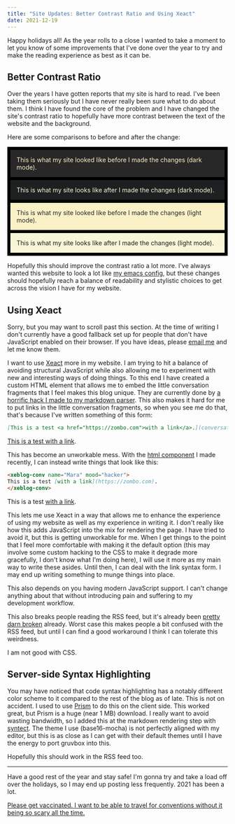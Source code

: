 ```yaml
---
title: "Site Updates: Better Contrast Ratio and Using Xeact"
date: 2021-12-19
---
```


Happy holidays all! As the year rolls to a close I wanted to take a moment to
let you know of some improvements that I've done over the year to try and make
the reading experience as best as it can be.

## Better Contrast Ratio

Over the years I have gotten reports that my site is hard to read. I've been
taking them seriously but I have never really been sure what to do about them. I
think I have found the core of the problem and I have changed the site's
contrast ratio to hopefully have more contrast between the text of the website
and the background.

Here are some comparisons to before and after the change:

<div style="background-color:#000000;padding:0.5em">
  <div style="background-color:#282828;color:#fbf1c7;padding:1em">
    This is what my site looked like before I made the changes (dark mode).
  </div>
  
  <div style="padding:0.25em"></div>

  <div style="background-color:#1d2021;color:#f9f5d7;padding:1em">
    This is what my site looks like after I made the changes (dark mode).
  </div>
  
  <div style="padding:0.25em"></div>

  <div style="color:#282828;background-color:#fbf1c7;padding:1em">
    This is what my site looked like before I made the changes (light mode).
  </div>
  
  <div style="padding:0.25em"></div>

  <div style="color:#1d2021;background-color:#f9f5d7;padding:1em">
    This is what my site looks like after I made the changes (light mode).
  </div>
</div>

Hopefully this should improve the contrast ratio a lot more. I've always wanted
this website to look a lot like [my emacs
config](https://cdn.xeiaso.net/file/christine-static/blog/Screenshot+from+2021-12-19+12-06-39.png),
but these changes should hopefully reach a balance of readability and stylistic
choices to get across the vision I have for my website.

## Using Xeact

<noscript>

Sorry, but you may want to scroll past this section. At the time of writing I
don't currently have a good fallback set up for people that don't have
JavaScript enabled on their browser. If you have ideas, please [email
me](mailto:me@xeiaso.net) and let me know them.

</noscript>

I want to use [Xeact](https://xeiaso.net/blog/xeact-0.0.69-2021-11-18)
more in my website. I am trying to hit a balance of avoiding structural
JavaScript while also allowing me to experiment with new and interesting ways of
doing things. To this end I have created a custom HTML element that allows me to
embed the little conversation fragments that I feel makes this blog unique. They
are currently done by [a horrific hack I made to my markdown
parser](https://github.com/Xe/site/blob/540ae4a3a9735d3f55ebceb1d271e472cd7f950e/src/app/markdown.rs#L38-L65).
This also makes it hard for me to put links in the little conversation
fragments, so when you see me do that, that's because I've written something of
this form:

```markdown
[This is a test <a href="https://zombo.com">with a link</a>.](conversation://Mara/hacker)
```

[This is a test <a href="https://zombo.com">with a link</a>.](conversation://Mara/hacker)

This has become an unworkable mess. With the [html
component](https://github.com/Xe/site/blob/540ae4a3a9735d3f55ebceb1d271e472cd7f950e/static/js/conversation.js)
I made recently, I can instead write things that look like this:

```markdown
<xeblog-conv name="Mara" mood="hacker">
This is a test [with a link](https://zombo.com).
</xeblog-conv>
```

<xeblog-conv name="Mara" mood="hacker">

This is a test [with a link](https://zombo.com).

</xeblog-conv>

This lets me use Xeact in a way that allows me to enhance the experience of
using my website as well as my experience in writing it. I don't really like how
this adds JavaScript into the mix for rendering the page. I have tried to avoid
it, but this is getting unworkable for me. When I get things to the point that I
feel more comfortable with making it the default option (this may involve some
custom hacking to the CSS to make it degrade more gracefully, I don't know what
I'm doing here), I will use it more as my main way to write these asides. Until
then, I can deal with the link syntax form. I may end up writing something to
munge things into place.

This also depends on you having modern JavaScript support. I can't change
anything about that without introducing pain and suffering to my development
workflow.

<xeblog-conv name="Cadey" mood="coffee">

This also breaks people reading the RSS feed, but it's already been [pretty darn
broken](https://github.com/Xe/site/issues/388) already. Worst case this makes
people a bit confused with the RSS feed, but until I can find a good workaround
I think I can tolerate this weirdness.

I am not good with CSS.

</xeblog-conv>

## Server-side Syntax Highlighting

You may have noticed that code syntax highlighting has a notably different color
scheme to it compared to the rest of the blog as of late. This is not on
accident. I used to use [Prism](https://prismjs.com/) to do this on the client
side. This worked great, but Prism is a huge (near 1 MB) download. I really want
to avoid wasting bandwidth, so I added this at the markdown rendering step with
[syntect](https://docs.rs/syntect/latest/syntect/). The theme I use
(base16-mocha) is not perfectly aligned with my editor, but this is as close as
I can get with their default themes until I have the energy to port gruvbox into
this.

Hopefully this should work in the RSS feed too.

---

Have a good rest of the year and stay safe! I'm gonna try and take a load off
over the holidays, so I may end up posting less frequently. 2021 has been a lot.

[Please get vaccinated. I want to be able to travel for conventions without it
being so scary all the time.](conversation://Cadey/enby)
